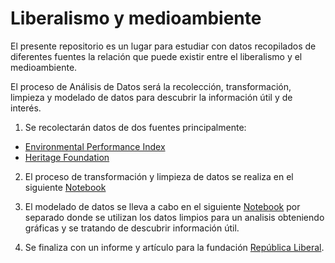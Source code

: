 # Liberalismo y medioambiente

El presente repositorio es un lugar para estudiar con datos recopilados de diferentes fuentes la relación que puede existir entre el liberalismo y el medioambiente.

El proceso de Análisis de Datos será la recolección, transformación, limpieza y modelado de datos para descubrir la información útil y de interés.

1. Se recolectarán datos de dos fuentes principalmente:

- [Environmental Performance Index](https://epi.yale.edu/)
- [Heritage Foundation](https://www.heritage.org/)

2. El proceso de transformación y limpieza de datos se realiza en el siguiente [Notebook]()

3. El modelado de datos se lleva a cabo en el siguiente [Notebook]() por separado donde se utilizan los datos limpios para un analisis obteniendo gráficas y se tratando de descubrir información útil.

4. Se finaliza con un informe y artículo para la fundación [República Liberal](https://republicaliberal.org/).